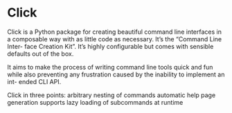 # Click
Click is a Python package for creating beautiful command line interfaces in a
 composable way with as little code as necessary. It’s the “Command Line Inter-
 face Creation Kit”. It’s highly configurable but comes with sensible defaults
  out of the box.

It aims to make the process of writing command line tools quick and fun while
 also preventing any frustration caused by the inability to implement an int-
 ended CLI API.

Click in three points:
    arbitrary nesting of commands
    automatic help page generation
    supports lazy loading of subcommands at runtime

